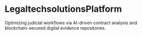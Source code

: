 # LegaltechsolutionsPlatform
Optimizing judicial workflows via AI-driven contract analysis and blockchain-secured digital evidence repositories.
